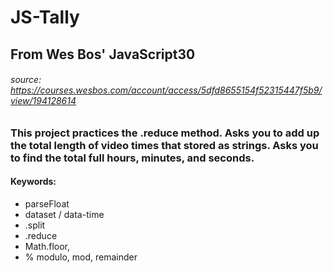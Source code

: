 # JS-Tally

## From Wes Bos' JavaScript30 
###### _source:_ https://courses.wesbos.com/account/access/5dfd8655154f52315447f5b9/view/194128614

### This project practices the .reduce method. Asks you to add up the total length of video times that stored as strings. Asks you to find the total full hours, minutes, and seconds. 

#### Keywords: 
* parseFloat 
* dataset / data-time
* .split
* .reduce
* Math.floor, 
* % modulo, mod, remainder
